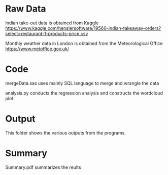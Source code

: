 # Raw Data
Indian take-out data is obtained from Kaggle \
https://www.kaggle.com/henslersoftware/19560-indian-takeaway-orders?select=restaurant-1-products-price.csv

Monthly weather data in London is obtained from the  Meteorological Office \
https://www.metoffice.gov.uk/

# Code
mergeData.sas uses mainly SQL language to merge and wrangle the data

analysis.py conducts the regression analysis and constructs the wordcloud plot

# Output
This folder shows the various outputs from the programs.

# Summary
Summary.pdf summarizes the reults
